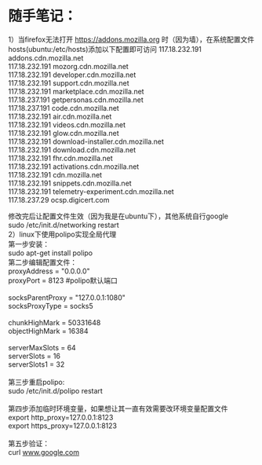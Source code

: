 # 随手笔记：
1）当firefox无法打开 https://addons.mozilla.org 时（因为墙），在系统配置文件hosts(ubuntu:/etc/hosts)添加以下配置即可访问
117.18.232.191 addons.cdn.mozilla.net<br/>
117.18.232.191 mozorg.cdn.mozilla.net<br/>
117.18.232.191 developer.cdn.mozilla.net<br/>
117.18.232.191 support.cdn.mozilla.net<br/>
117.18.232.191 marketplace.cdn.mozilla.net<br/>
117.18.237.191 getpersonas.cdn.mozilla.net<br/>
117.18.237.191 code.cdn.mozilla.net<br/>
117.18.232.191 air.cdn.mozilla.net<br/>
117.18.232.191 videos.cdn.mozilla.net<br/>
117.18.232.191 glow.cdn.mozilla.net<br/>
117.18.232.191 download-installer.cdn.mozilla.net<br/>
117.18.232.191 download.cdn.mozilla.net<br/>
117.18.232.191 fhr.cdn.mozilla.net<br/>
117.18.232.191 activations.cdn.mozilla.net<br/>
117.18.232.191 cdn.mozilla.net<br/>
117.18.232.191 snippets.cdn.mozilla.net<br/>
117.18.232.191 telemetry-experiment.cdn.mozilla.net<br/>
117.18.237.29 ocsp.digicert.com
<br/>

修改完后让配置文件生效（因为我是在ubuntu下），其他系统自行google<br/>
sudo /etc/init.d/networking restart
<br/>
2）linux下使用polipo实现全局代理<br/>
第一步安装：<br/>
sudo apt-get install polipo<br/>
第二步编辑配置文件：<br/>
proxyAddress = "0.0.0.0"<br/>
proxyPort = 8123  #polipo默认端口<br/>
<br/>
socksParentProxy = "127.0.0.1:1080"<br/>
socksProxyType = socks5<br/>
<br/>
chunkHighMark = 50331648<br/>
objectHighMark = 16384<br/>
<br/>
serverMaxSlots = 64<br/>
serverSlots = 16<br/>
serverSlots1 = 32<br/>
<br/>
第三步重启polipo:<br/>
sudo /etc/init.d/polipo restart<br/>
<br/>
第四步添加临时环境变量，如果想让其一直有效需要改环境变量配置文件<br/>
export http_proxy=127.0.0.1:8123<br/>
export https_proxy=127.0.0.1:8123<br/>
<br/>
第五步验证：<br/>
curl www.google.com
